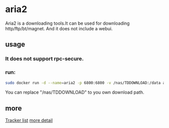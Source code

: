 # aria2
Aria2 is a downloading tools.It can be used for downloading http/ftp/bt/magnet. And it does not include a webui.

## usage
### It does not support rpc-secure.
### run:
```bash
sudo docker run -d --name=aria2 -p 6800:6800 -v /nas/TDDOWNLOAD:/data aria2:1.0
```
You can replace "/nas/TDDOWNLOAD" to you own download path.


## more
[Tracker list](https://github.com/ngosang/trackerslist/raw/master/trackers_all.txt)
[more detail](https://github.com/w01230/aria2) 
